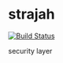 # strajah

[![Build Status](https://travis-ci.org/strajah/strajah.svg?branch=master)](https://travis-ci.org/strajah/strajah)

security layer
